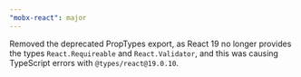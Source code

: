 ```yaml
---
"mobx-react": major
---
```


Removed the deprecated PropTypes export, as React 19 no longer provides the types `React.Requireable` and `React.Validator`, and this was causing TypeScript errors with `@types/react@19.0.10`.
